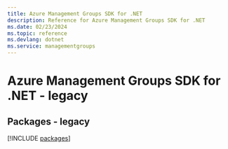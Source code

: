 ```yaml
---
title: Azure Management Groups SDK for .NET
description: Reference for Azure Management Groups SDK for .NET
ms.date: 02/23/2024
ms.topic: reference
ms.devlang: dotnet
ms.service: managementgroups
---
```

# Azure Management Groups SDK for .NET - legacy
## Packages - legacy
[!INCLUDE [packages](management-groups-index.md)]